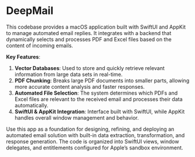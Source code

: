 # DeepMail

This codebase provides a macOS application built with SwiftUI and AppKit to manage automated email replies. It integrates with a backend that dynamically selects and processes PDF and Excel files based on the content of incoming emails.

**Key Features**:  
1. **Vector Databases**: Used to store and quickly retrieve relevant information from large data sets in real-time.  
2. **PDF Chunking**: Breaks large PDF documents into smaller parts, allowing more accurate content analysis and faster responses.  
3. **Automated File Selection**: The system determines which PDFs and Excel files are relevant to the received email and processes their data automatically.  
4. **SwiftUI & AppKit Integration**: Interface built with SwiftUI, while AppKit handles overall window management and behavior.

Use this app as a foundation for designing, refining, and deploying an automated email solution with built-in data extraction, transformation, and response generation. The code is organized into SwiftUI views, window delegates, and entitlements configured for Apple’s sandbox environment.